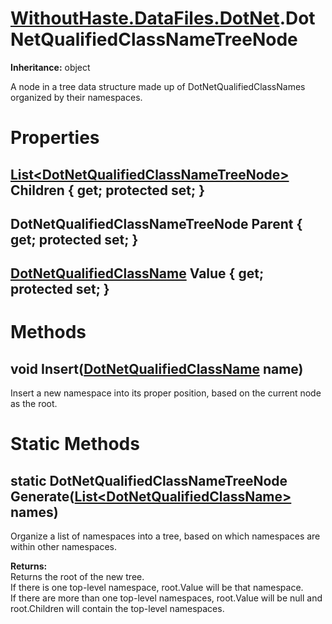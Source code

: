 # [WithoutHaste.DataFiles.DotNet](TableOfContents.WithoutHaste.DataFiles.DotNet.md).DotNetQualifiedClassNameTreeNode

**Inheritance:** object  

A node in a tree data structure made up of DotNetQualifiedClassNames organized by their namespaces.  

# Properties

## [List&lt;DotNetQualifiedClassNameTreeNode&gt;](https://docs.microsoft.com/en-us/dotnet/api/system.collections.generic.list-1) Children { get; protected set; }

## DotNetQualifiedClassNameTreeNode Parent { get; protected set; }

## [DotNetQualifiedClassName](WithoutHaste.DataFiles.DotNet.DotNetQualifiedClassName.md) Value { get; protected set; }

# Methods

## void Insert([DotNetQualifiedClassName](WithoutHaste.DataFiles.DotNet.DotNetQualifiedClassName.md) name)

Insert a new namespace into its proper position, based on the current node as the root.  

# Static Methods

## static DotNetQualifiedClassNameTreeNode Generate([List&lt;DotNetQualifiedClassName&gt;](https://docs.microsoft.com/en-us/dotnet/api/system.collections.generic.list-1) names)

Organize a list of namespaces into a tree, based on which namespaces are within other namespaces.  

**Returns:**  
Returns the root of the new tree.  
If there is one top-level namespace, root.Value will be that namespace.  
If there are more than one top-level namespaces, root.Value will be null and root.Children will contain the top-level namespaces.  

